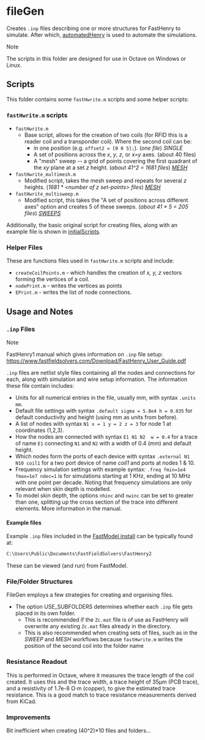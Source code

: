 # fileGen

Creates `.inp` files describing one or more structures for FastHenry to simulate. After which, [automatedHenry](../automatedHenry/) is used to automate the simulations.

> [!NOTE] 
> The scripts in this folder are designed for use in Octave on Windows or Linux.

## Scripts

This folder contains some `fastHwrite.m` scripts and some helper scripts:

### `fastHwrite.m` scripts
- `fastHwrite.m` 
    - Base script, allows for the creation of two coils (for RFID this is a reader coil and a transponder coil). Where the second coil can be:
        - in one position (e.g. `offset2 = [0 0 5];`). (*one file*) *SINGLE*
        - A set of positions across the *x*, *y*, *z*, or *x=y* axes. (about 40 files)
        - A "mesh" sweep -- a grid of points covering the first quadrant of the *xy* plane at a set *z* height. (*about 41^2 = 1681 files*) *[MESH](../workflow-MESH.md)*
- `fastHwrite_multimesh.m` 
    - Modified script, takes the mesh sweep and repeats for several *z* heights. (*1681 * <number of *z* set-points> files*) *[MESH](../workflow-MESH.md)*
- `fastHwrite_multisweep.m` 
    - Modified script, this takes the "A set of positions across different axes" option and creates 5 of these sweeps. (*about 41 * 5 = 205 files*) *[SWEEPS](../workflow-SWEEP.md)*

Additionally, the basic original script for creating files, along with an example file is shown in [initialScripts](initialScripts/).

### Helper Files

These are functions files used in `fastHwrite.m` scripts and include:

- `createCoilPoints.m` - which handles the creation of *x, y, z* vectors forming the vertices of a coil.
- `nodePrint.m` - writes the vertices as points
- `EPrint.m` - writes the list of node connections.


## Usage and Notes

### `.inp` Files

> [!NOTE] 
> FastHenry1 manual which gives information on `.inp` file setup: https://www.fastfieldsolvers.com/Download/FastHenry_User_Guide.pdf

`.inp` files are netlist style files containing all the nodes and connections for each, along with simulation and wire setup information. The information these file contain includes:

- Units for all numerical entries in the file, usually mm, with syntax `.units mm`.
- Default file settings with syntax `.default sigma = 5.8e4 h = 0.035` for default conductivity and height (using mm as units from before).
- A list of nodes with syntax `N1 x = 1 y = 2 z = 3` for node 1 at coordinates (1,2,3).
- How the nodes are connected with syntax `E1 N1 N2  w = 0.4` for a trace of name `E1` connecting `N1` and `N2` with a width of 0.4 (mm) and default height.
- Which nodes form the ports of each device with syntax `.external N1 N10 coil1` for a two port device of name *coil1* and ports at nodes 1 & 10.
- Frequency simulation settings with example syntax: `.freq fmin=1e4 fmax=1e7 ndec=1` is for simulations starting at 1 KHz, ending at 10 MHz with one point per decade. Noting that frequency simulations are only relevant when skin depth is modelled. 
- To model skin depth, the options `nhinc` and `nwinc` can be set to greater than one, splitting up the cross section of the trace into different elements. More information in the manual.

#### Example files

Example `.inp` files included in the [FastModel install](../README.md#prerequisites) can be typically found at:

```bash
C:\Users\Public\Documents\FastFieldSolvers\FastHenry2
```
These can be viewed (and run) from FastModel.

### File/Folder Structures

FileGen employs a few strategies for creating and organising files. 

- The option USE_SUBFOLDERS determines whether each `.inp` file gets placed in its own folder. 
    - This is recommended if the `Zc.mat` file is of use as FastHenry will overwrite any existing `Zc.mat` files already in the directory.
    - This is also recommended when creating sets of files, such as in the *SWEEP* and *MESH* workflows because `fastHwrite.m` writes the position of the second coil into the folder name 

### Resistance Readout

This is performed in Octave, where it measures the trace length of the coil created. It uses this and the trace width, a trace height of 35μm (PCB trace), and a resistivity of 1.7e-8 Ω⋅m (copper), to give the estimated trace resistance. This is a good match to trace resistance measurements derived from KiCad.

### Improvements

Bit inefficient when creating (40^2)*10 files and folders...
<!-- TODO: inefficiency when creating tons and tons of files -->
